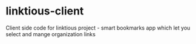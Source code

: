# linktious-client
Client side code for linktious project - smart bookmarks app which let you select and mange organization links
